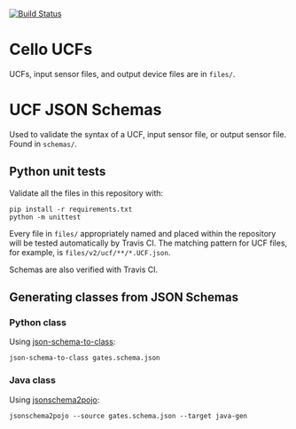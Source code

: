 [![Build Status](https://travis-ci.org/CIDARLAB/Cello-UCF.svg?branch=develop)](https://travis-ci.org/CIDARLAB/Cello-UCF)

# Cello UCFs

UCFs, input sensor files, and output device files are in `files/`.

# UCF JSON Schemas

Used to validate the syntax of a UCF, input sensor file, or output sensor file. Found in `schemas/`.

## Python unit tests

Validate all the files in this repository with:

	pip install -r requirements.txt
	python -m unittest

Every file in `files/` appropriately named and placed within the repository will be tested automatically by Travis CI. The matching pattern for UCF files, for example, is `files/v2/ucf/**/*.UCF.json`.

Schemas are also verified with Travis CI.

## Generating classes from JSON Schemas

### Python class

Using [json-schema-to-class](https://github.com/FebruaryBreeze/json-schema-to-class):

	json-schema-to-class gates.schema.json

### Java class

Using [jsonschema2pojo](https://github.com/joelittlejohn/jsonschema2pojo):

	jsonschema2pojo --source gates.schema.json --target java-gen
